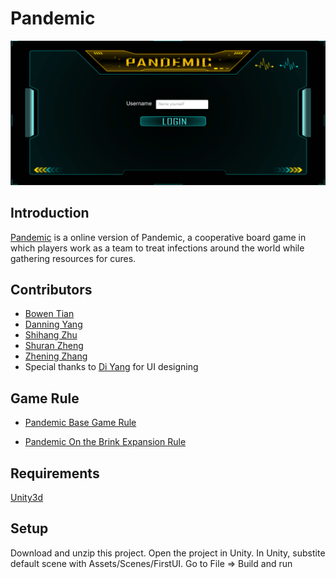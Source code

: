 # Pandemic 
![p1](https://github.com/FaithfulZhening/Pandemic/blob/master/Login.png)
## Introduction

[Pandemic](https://www.zmangames.com/en/games/pandemic/) is a online version of Pandemic, a cooperative board game in which players work as a team to treat infections around the world while gathering resources for cures. 

## Contributors

* [Bowen Tian](https://github.com/Bowen8888)
* [Danning Yang](https://github.com/JimmyYang233)
* [Shihang Zhu](https://github.com/nickszhu)
* [Shuran Zheng](https://github.com/sszheng)
* [Zhening Zhang](https://github.com/FaithfulZhening)
* Special thanks to [Di Yang](diyang.weebly.com) for UI designing

## Game Rule

* [Pandemic Base Game Rule](https://images-cdn.zmangames.com/us-east-1/filer_public/25/12/251252dd-1338-4f78-b90d-afe073c72363/zm7101_pandemic_rules.pdf)

* [Pandemic On the Brink Expansion Rule](https://images-cdn.zmangames.com/us-east-1/filer_public/04/b7/04b7b667-e9ff-47e5-a456-49843689f702/zm7111_pandemic_otb_rules.pdf)

## Requirements

[Unity3d](https://unity3d.com/cn)

## Setup
Download and unzip this project. Open the project in Unity.
In Unity, substite default scene with Assets/Scenes/FirstUI. Go to File => Build and run
